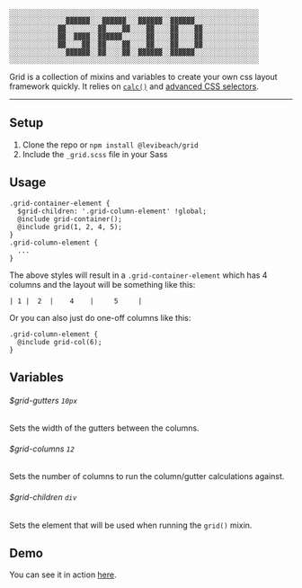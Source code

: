 ```
░░░░░░░░░░░░░░░░░░░░░░░░░░░░░░░░░░░░░░░░░░░░░░░░░░░░░░░░░░░░░░
░░░░░░░░░░░░░░▓▓▓▓▓▓░░░▓▓▓▓▓▓░░░▓▓▓▓▓▓░░▓▓▓▓▓▓░░░░░░░░░░░░░░░░
░░░░░░░░░░░░▓▓░░░░░░░░▓▓░░░░▓▓░░░░▓▓░░░░▓▓░░░░▓▓░░░░░░░░░░░░░░
░░░░░░░░░░░░▓▓░░▓▓▓▓░░▓▓▓▓▓▓░░░░░░▓▓░░░░▓▓░░░░▓▓░░░░░░░░░░░░░░
░░░░░░░░░░░░▓▓░░░░▓▓░░▓▓░░░░▓▓░░░░▓▓░░░░▓▓░░░░▓▓░░░░░░░░░░░░░░
░░░░░░░░░░░░░░▓▓▓▓▓▓░░▓▓░░░░▓▓░░▓▓▓▓▓▓░░▓▓▓▓▓▓░░░░░░░░░░░░░░░░
░░░░░░░░░░░░░░░░░░░░░░░░░░░░░░░░░░░░░░░░░░░░░░░░░░░░░░░░░░░░░░
```

Grid is a collection of mixins and variables to create your own css layout framework quickly. It relies on [`calc()`](http://caniuse.com/#search=calc) and [advanced CSS selectors](http://caniuse.com/#feat=css-sel3).

---

## Setup
1. Clone the repo or `npm install @levibeach/grid`
2. Include the `_grid.scss` file in your Sass

## Usage

```
.grid-container-element {
  $grid-children: '.grid-column-element' !global;
  @include grid-container();
  @include grid(1, 2, 4, 5);
}
.grid-column-element {
  ...
}
```

The above styles will result in a `.grid-container-element` which has 4 columns and the layout will be something like this:
```
| 1 |  2  |    4    |     5     |
```

Or you can also just do one-off columns like this:
```
.grid-column-element {
  @include grid-col(6);
}
```
## Variables

###### $grid-gutters `10px`
Sets the width of the gutters between the columns.

###### $grid-columns `12`
Sets the number of columns to run the column/gutter calculations against.

###### $grid-children `div`
Sets the element that will be used when running the `grid()` mixin.

## Demo
You can see it in action [here](https://levibeach.github.io/grid).
